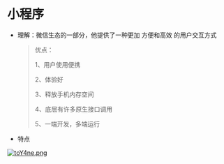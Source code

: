# 小程序

* 理解：微信生态的一部分，他提供了一种更加 方便和高效 的用户交互方式

  > 优点：
  >
  > 1、用户使用便携
  >
  > 2、体验好
  >
  > 3、释放手机内存空间
  >
  > 4、底层有许多原生接口调用
  >
  > 5、一端开发，多端运行

* 特点

[![toY4ne.png](https://s1.ax1x.com/2020/06/10/toY4ne.png)](https://imgchr.com/i/toY4ne)



